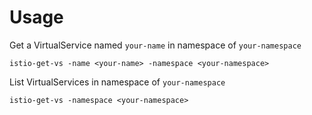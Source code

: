 
# Usage

Get a VirtualService named `your-name` in namespace of `your-namespace`
```
istio-get-vs -name <your-name> -namespace <your-namespace>
```

List VirtualServices  in namespace of `your-namespace`
```
istio-get-vs -namespace <your-namespace>
```
